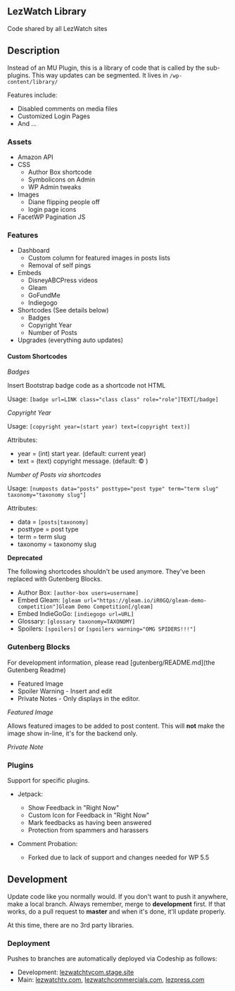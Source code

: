 ## LezWatch Library

Code shared by all LezWatch sites

## Description

Instead of an MU Plugin, this is a library of code that is called by the sub-plugins. This way updates can be segmented. It lives in `/wp-content/library/`

Features include:

* Disabled comments on media files
* Customized Login Pages
* And ...

### Assets

* Amazon API
* CSS
    * Author Box shortcode
    * Symbolicons on Admin
    * WP Admin tweaks
* Images
    * Diane flipping people off
    * login page icons
* FacetWP Pagination JS

### Features

* Dashboard
    * Custom column for featured images in posts lists
    * Removal of self pings
* Embeds
    * DisneyABCPress videos
    * Gleam
    * GoFundMe
    * Indiegogo
* Shortcodes (See details below)
    * Badges
    * Copyright Year
    * Number of Posts
* Upgrades (everything auto updates)

#### Custom Shortcodes

_Badges_

Insert Bootstrap badge code as a shortcode not HTML

Usage: `[badge url=LINK class="class class" role="role"]TEXT[/badge]`

_Copyright Year_

Usage: `[copyright year=(start year) text=(copyright text)]`

Attributes:
* year = (int) start year. (default: current year)
* text = (text) copyright message. (default: &copy; )

_Number of Posts via shortcodes_

Usage: `[numposts data="posts" posttype="post type" term="term slug" taxonomy="taxonomy slug"]`

Attributes:
* data = `[posts|taxonomy]`
* posttype = post type
* term = term slug
* taxonomy = taxonomy slug

**Deprecated**

The following shortcodes shouldn't be used anymore. They've been replaced with Gutenberg Blocks.

* Author Box:  `[author-box users=username]`
* Embed Gleam: `[gleam url="https://gleam.io/iR0GQ/gleam-demo-competition"]Gleam Demo Competition[/gleam]`
* Embed IndieGoGo: `[indiegogo url=URL]`
* Glossary: `[glossary taxonomy=TAXONOMY]`
* Spoilers: `[spoilers]` or `[spoilers warning="OMG SPIDERS!!!"]`

### Gutenberg Blocks

For development information, please read [gutenberg/README.md](the Gutenberg Readme)

* Featured Image
* Spoiler Warning - Insert and edit
* Private Notes - Only displays in the editor.

_Featured Image_

Allows featured images to be added to post content. This will **not** make the image show in-line, it's for the backend only.

_Private Note_


### Plugins

Support for specific plugins.

* Jetpack:
  * Show Feedback in "Right Now"
  * Custom Icon for Feedback in "Right Now"
  * Mark feedbacks as having been answered
  * Protection from spammers and harassers

* Comment Probation:
  * Forked due to lack of support and changes needed for WP 5.5

## Development

Update code like you normally would. If you don't want to push it anywhere, make a local branch. Always remember, merge to **development** first. If that works, do a pull request to **master** and when it's done, it'll update properly.

At this time, there are no 3rd party libraries.

### Deployment

Pushes to branches are automatically deployed via Codeship as follows:

* Development: [lezwatchtvcom.stage.site](https://lezwatchtvcom.stage.site)
* Main: [lezwatchtv.com](https://lezwatchtv.com), [lezwatchcommercials.com](https://lezwatchcommercials.com), [lezpress.com](https://lezpress.com)

